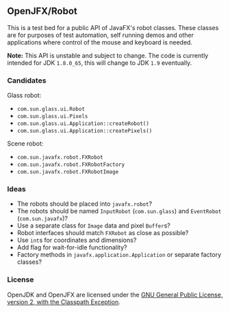 ## OpenJFX/Robot

This is a test bed for a public API of JavaFX's robot classes. These classes are for purposes of
test automation, self running demos and other applications where control of the mouse and keyboard
is needed.

**Note:** This API is unstable and subject to change. The code is currently intended
for JDK `1.8.0_65`, this will change to JDK `1.9` eventually.


### Candidates

Glass robot:

- `com.sun.glass.ui.Robot`
- `com.sun.glass.ui.Pixels`
- `com.sun.glass.ui.Application::createRobot()`
- `com.sun.glass.ui.Application::createPixels()`

Scene robot:

- `com.sun.javafx.robot.FXRobot`
- `com.sun.javafx.robot.FXRobotFactory`
- `com.sun.javafx.robot.FXRobotImage`


### Ideas

- The robots should be placed into `javafx.robot`?
- The robots should be named `InputRobot` (`com.sun.glass`) and `EventRobot` (`com.sun.javafx`)?
- Use a separate class for `Image` data and pixel `Buffer`s?
- Robot interfaces should match `FXRobot` as close as possible?
- Use `int`s for coordinates and dimensions?
- Add flag for wait-for-idle functionality?
- Factory methods in `javafx.application.Application` or separate factory classes?


### License

OpenJDK and OpenJFX are licensed under the [GNU General Public License, version 2, with the
Classpath Exception][GPL2+CE].

[GPL2+CE]: http://openjdk.java.net/legal/gplv2+ce.html
